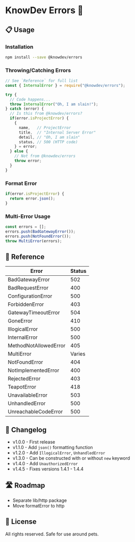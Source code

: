 # KnowDev Errors 🚒

## 📋 Usage

### Installation

``` bash
npm install --save @knowdev/errors
```

### Throwing/Catching Errors

``` javascript
// See `Reference` for full list
const { InternalError } = require("@knowdev/errors");

try {
  // Code happens...
  throw InternalError("Oh, I am slain!");
} catch (error) {
  // Is this from @knowdev/errors?
  if(error.isProjectError) {
    {
      name,   // ProjectError
      title,  // "Internal Server Error"
      detail, // "Oh, I am slain"
      status, // 500 (HTTP code)
    } = error;
  } else {
    // Not from @knowdev/errors
    throw error;
  }
}
```

### Format Error

``` javascript
if(error.isProjectError) {
  return error.json();
}
```

### Multi-Error Usage

``` javascript
const errors = [];
errors.push(BadGatewayError());
errors.push(NotFoundError());
throw MultiError(errors);
```

## 📖 Reference

| Error                 | Status |
| --------------------- | ------ |
| BadGatewayError       | 502    |
| BadRequestError       | 400    |
| ConfigurationError    | 500    |
| ForbiddenError        | 403    |
| GatewayTimeoutError   | 504    |
| GoneError             | 410    |
| IllogicalError        | 500    |
| InternalError         | 500    |
| MethodNotAllowedError | 405    |
| MultiError            | Varies |
| NotFoundError         | 404    |
| NotImplementedError   | 400    |
| RejectedError         | 403    |
| TeapotError           | 418    |
| UnavailableError      | 503    |
| UnhandledError        | 500    |
| UnreachableCodeError  | 500    |

## 📝 Changelog

* v1.0.0 - First release
* v1.1.0 - Add `json()` formatting function
* v1.2.0 - Add `IllogicalError`, `UnhandledError`
* v1.3.0 - Can be constructed with or without `new` keyword
* v1.4.0 - Add `UnauthorizedError`
* v1.4.5 - Fixes versions 1.4.1 - 1.4.4

## 🛣 Roadmap

* Separate lib/http package
* Move formatError to http

## 📜 License

All rights reserved. Safe for use around pets.
